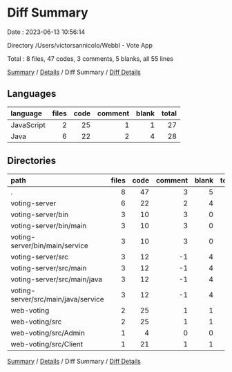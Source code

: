 # Diff Summary

Date : 2023-06-13 10:56:14

Directory /Users/victorsannicolo/WebbI - Vote App

Total : 8 files,  47 codes, 3 comments, 5 blanks, all 55 lines

[Summary](results.md) / [Details](details.md) / Diff Summary / [Diff Details](diff-details.md)

## Languages
| language | files | code | comment | blank | total |
| :--- | ---: | ---: | ---: | ---: | ---: |
| JavaScript | 2 | 25 | 1 | 1 | 27 |
| Java | 6 | 22 | 2 | 4 | 28 |

## Directories
| path | files | code | comment | blank | total |
| :--- | ---: | ---: | ---: | ---: | ---: |
| . | 8 | 47 | 3 | 5 | 55 |
| voting-server | 6 | 22 | 2 | 4 | 28 |
| voting-server/bin | 3 | 10 | 3 | 0 | 13 |
| voting-server/bin/main | 3 | 10 | 3 | 0 | 13 |
| voting-server/bin/main/service | 3 | 10 | 3 | 0 | 13 |
| voting-server/src | 3 | 12 | -1 | 4 | 15 |
| voting-server/src/main | 3 | 12 | -1 | 4 | 15 |
| voting-server/src/main/java | 3 | 12 | -1 | 4 | 15 |
| voting-server/src/main/java/service | 3 | 12 | -1 | 4 | 15 |
| web-voting | 2 | 25 | 1 | 1 | 27 |
| web-voting/src | 2 | 25 | 1 | 1 | 27 |
| web-voting/src/Admin | 1 | 4 | 0 | 0 | 4 |
| web-voting/src/Client | 1 | 21 | 1 | 1 | 23 |

[Summary](results.md) / [Details](details.md) / Diff Summary / [Diff Details](diff-details.md)